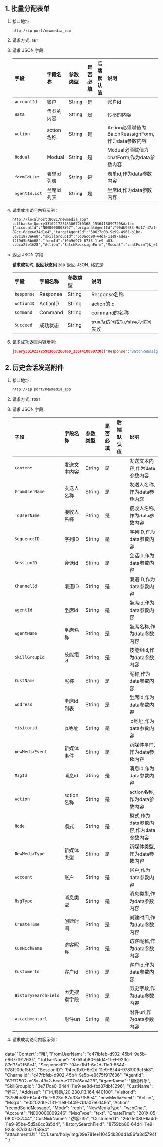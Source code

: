 ## 1. 批量分配表单

1. 接口地址: 
    
    `http://ip:port/newmedia_app`

2. 请求方式: `GET`
3. 请求 JSON 字段: 
    
    |字段|字段名称|参数类型|是否必填|后端默认值|说明|
    |:--|:---|:------|:------|:--|:--|
    |`accountId`|账户|String|是| | 账户id |
    |`data`|传参的内容|String|是| | 传参的内容 |
    |`Action`|action名称|String|是| | Action必须赋值为BatchReassignForm,作为data参数内容 |
    |`Modual`|Modual|String|是| | Modual必须赋值为chatForm,作为data参数内容 |
    |`formIdList`|表单id列表|String|是| | 表单id,作为data参数内容 |
    |`agentIdList`|坐席id列表|String|是| | 坐席id,作为data参数内容 |
4. 请求成功访问内容示例：
    ```
    http://localhost:8081/newmedia_app?callback=jQuery331021725983067260368_1556418099720&data={"accountId":"N000000008597","originalAgentId":"90db9383-9d17-47af-87cc-6dee6e34d1e4","targetAgentId":"30627c08-9a99-4961-b1bd-308c1973e6e8","skillGroupId":"550acc90-64da-11e9-ade2-f7f9d5b5b068","formId":"30b9d970-6733-11e9-a83a-cdbca25e1628","Action":"BatchReassignForm","Modual":"chatForm"}&_=1556418099723
    ```
5. 返回 JSON 字段: 

    __请求成功时, 返回状态码 `200`__. 返回 JSON, 格式是:

    |字段|字段名称|参数类型|说明|
    |:--|:---|:------|:------|
    |`Response`|Response|String| Response名称 |
    |`ActionID`|ActionID|String| action的id |
    |`Command`|Command|String| command的名称 |
    |`Succeed`|成功状态|String| true为访问成功,false为访问失败 |

6. 请求成功返回内容示例:

    ```json
    jQuery331021725983067260368_1556418099720({"Response":"BatchReassignForm","ActionID":"","Command":"Response","Succeed":true})
    ```

## 2. 历史会话发送附件
1. 接口地址: 
    
    `http://ip:port/newmedia_app`
2. 请求方式: `POST`
3. 请求 JSON 字段: 
    
    |字段|字段名称|参数类型|是否必填|后端默认值|说明|
    |:--|:---|:------|:------|:--|:--|
    |`Content`|发送文本内容|String|是| | 发送文本内容,作为data参数内容 |
    |`FromUserName`|发送人名称|String|是| | 发送人名称,作为data参数内容 |
    |`ToUserName`|接收人名称|String|是| | 接收人名称,作为data参数内容 |
    |`SequenceID`|序列ID|String|是| | 序列ID,作为data参数内容|
    |`SessionID`|会话id|String|是| | 会话id,作为data参数内容 |
    |`ChannelId`|渠道ID|String|是| | 渠道ID,作为data参数内容 |
    |`AgentId`|坐席id|String|是| | 坐席id,作为data参数内容 |
    |`AgentName`|坐席名称|String|是| | 坐席名称,作为data参数内容 |
    |`SkillGroupId`|技能组id|String|是| | 技能组id,作为data参数内容 |
    |`CustName`|昵称|String|是| | 昵称,作为data参数内容 |
    |`Address`|坐席id列表|String|是| | 坐席id,作为data参数内容 |
    |`VisitorId`|ip地址|String|是| | ip地址,作为data参数内容 |
    |`newMediaEvent`|新媒体事件|String|是| | 新媒体事件,作为data参数内容 |
    |`MsgId`|消息id|String|是| | 消息id,作为data参数内容 |
    |`Action`|action名称|String|是| | action名称,作为data参数内容 |
    |`Mode`|模式|String|是| | 模式,作为data参数内容,作为data参数内容 |
    |`NewMediaType`|新媒体类型|String|是| | 新媒体类型,作为data参数内容 |
    |`Account`|账户|String|是| | 账户,作为data参数内容 |
    |`MsgType`|消息类型|String|是| | 消息类型,作为data参数内容 |
    |`CreateTime`|创建时间|String|是| | 创建时间,作为data参数内容 |
    |`CusNickName`|访客昵称|String|是| | 访客昵称,作为data参数内容 |
    |`CustomerId`|客户id|String|是| | 客户id,作为data参数内容 |
    |`HistorySearchField`|历史搜索字段|String|是| | 历史字段,作为data参数内容 |
    |`attachmentUrl`|附件url|String|是| | 附件url,作为data参数内容 |
    
 4. 请求成功访问内容示例：
    
    ```
   data{
	"Content": "哦",
	"FromUserName": "c47fbfeb-d902-45b4-9e5b-e9675f917636",
	"ToUserName": "8759bb80-64d4-11e9-923c-87d33a2f58e4",
	"SequenceID": "94ce1bf1-6e2d-11e9-8544-978f909cf5b8",
	"SessionID": "94ce1bf0-6e2d-11e9-8544-978f909cf5b8",
	"ChannelId": "c47fbfeb-d902-45b4-9e5b-e9675f917636",
	"AgentId": "62f72502-e05a-48a2-beeb-c707e85ea428",
	"AgentName": "相信科学",
	"SkillGroupId": "3e717ca0-64d4-11e9-ae8d-fbd87dbf8296",
	"CustName": "老三",
	"Address": "广州,移动,120.230.113.164,440100",
	"VisitorId": "8759bb80-64d4-11e9-923c-87d33a2f58e4",
	"newMediaEvent": "Action",
	"MsgId": "e05f02d0-7131-11e9-bf49-2b1a07e0d49a",
	"Action": "recordSendMessage",
	"Mode": "reply",
	"NewMediaType": "webChat",
	"Account": "N000000009246",
	"MsgType": "text",
	"CreateTime": "2019-05-08 09:37:44",
	"CusNickName": "访客935",
	"CustomerId": "26d0e080-6a4d-11e9-95be-5d5a6cc3a5d4",
	"HistorySearchField": "8759bb80-64d4-11e9-923c-87d33a2f58e4"
    "attachmentUrl":"C:/Users/holly/img/09e781ee110454b30dd1c86fa3d5794f"
    }
    ```
    

